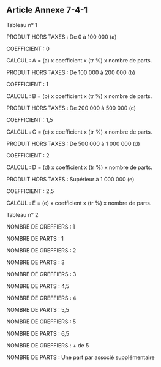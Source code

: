 Article Annexe 7-4-1
----
Tableau n° 1

PRODUIT HORS TAXES : De 0 à 100 000 (a)

COEFFICIENT : 0

CALCUL : A = (a) x coefficient x (tr %) x nombre de parts.

PRODUIT HORS TAXES : De 100 000 à 200 000 (b)

COEFFICIENT : 1

CALCUL : B = (b) x coefficient x (tr %) x nombre de parts.

PRODUIT HORS TAXES : De 200 000 à 500 000 (c)

COEFFICIENT : 1,5

CALCUL : C = (c) x coefficient x (tr %) x nombre de parts.

PRODUIT HORS TAXES : De 500 000 à 1 000 000 (d)

COEFFICIENT : 2

CALCUL : D = (d) x coefficient x (tr %) x nombre de parts.

PRODUIT HORS TAXES : Supérieur à 1 000 000 (e)

COEFFICIENT : 2,5

CALCUL : E = (e) x coefficient x (tr %) x nombre de parts.

Tableau n° 2

NOMBRE DE GREFFIERS : 1

NOMBRE DE PARTS : 1

NOMBRE DE GREFFIERS : 2

NOMBRE DE PARTS : 3

NOMBRE DE GREFFIERS : 3

NOMBRE DE PARTS : 4,5

NOMBRE DE GREFFIERS : 4

NOMBRE DE PARTS : 5,5

NOMBRE DE GREFFIERS : 5

NOMBRE DE PARTS : 6,5

NOMBRE DE GREFFIERS : + de 5

NOMBRE DE PARTS : Une part par associé supplémentaire
